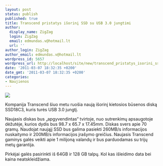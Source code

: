 ```yaml
---
layout: post
status: publish
published: true
title: Transcend pristatys išorinį SSD su USB 3.0 jungtimi
author:
  display_name: ZigZag
  login: ZigZag
  email: edmundas.v@hotmail.lt
  url: ''
author_login: ZigZag
author_email: edmundas.v@hotmail.lt
wordpress_id: 5657
wordpress_url: http://localhost/site/new/transcend_pristatys_isorini_ssd_su_usb_30_jungtimi/
date: '2011-03-07 18:32:35 +0200'
date_gmt: '2011-03-07 18:32:35 +0200'
categories:
- Naujienos
---
```

<div class="imgright"><img src="http://technews.lt/upload/SSD.jpg"  /></div>
<p>Kompanija Transcend šiuo metu ruošia naują išorinį kietosios būsenos diską SSD18C3, kuris turės USB 3.0 jungtį.</p>
<p>Naujasis diskas bus „apgyvendintas“ tvirtoje, nuo sutrenkimų apsaugotoje dėžutėje, kurios dydis bus 98.7 x 65.7 x 17.45mm. Diskas svers apie 70 gramų. Naudojat naująjį SSD bus galima pasiekti 260MB/s informacijos nuskaitymo ir 200MB/s informacijos įrašymo greičius. Naujasis Transcend gaminys galės veikti apie 1 milijoną valandų ir bus parduodamas su trijų metų garantija. </p>
<p>Pirkėjai galės pasirinkti iš 64GB ir 128 GB talpų. Kol kas išleidimo data bei kaina neatskleidžiama.<br /></p>
